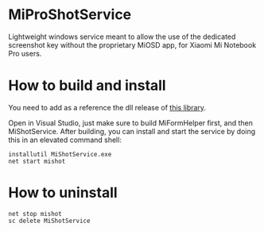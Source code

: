 # MiProShotService
Lightweight windows service meant to allow the use of the dedicated screenshot key without the proprietary MiOSD app, for Xiaomi Mi Notebook Pro users.

# How to build and install
You need to add as a reference the dll release of [this library](https://github.com/murrayju/CreateProcessAsUser).

Open in Visual Studio, just make sure to build MiFormHelper first, and then MiShotService.
After building, you can install and start the service by doing this in an elevated command shell:
```
installutil MiShotService.exe
net start mishot
```

# How to uninstall
```
net stop mishot
sc delete MiShotService
```
